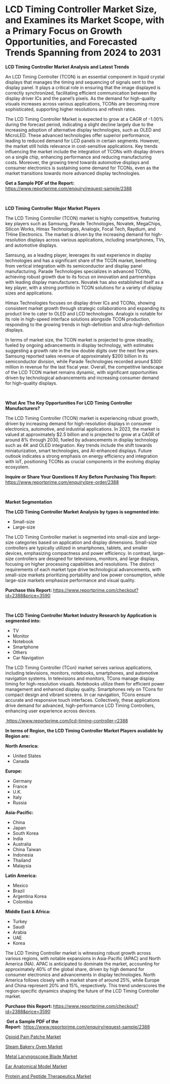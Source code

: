 <p><h1>LCD Timing Controller Market Size, and Examines its Market Scope, with a Primary Focus on Growth Opportunities, and Forecasted Trends Spanning from 2024 to 2031</h1></p><p><strong>LCD Timing Controller Market Analysis and Latest Trends</strong></p>
<p><p>An LCD Timing Controller (TCON) is an essential component in liquid crystal displays that manages the timing and sequencing of signals sent to the display panel. It plays a critical role in ensuring that the image displayed is correctly synchronized, facilitating efficient communication between the display driver ICs and the panel’s pixels. As the demand for high-quality visuals increases across various applications, TCONs are becoming more sophisticated, supporting higher resolutions and refresh rates.</p><p>The LCD Timing Controller Market is expected to grow at a CAGR of -1.00% during the forecast period, indicating a slight decline largely due to the increasing adoption of alternative display technologies, such as OLED and MicroLED. These advanced technologies offer superior performance, leading to reduced demand for LCD panels in certain segments. However, the market still holds relevance in cost-sensitive applications. Key trends influencing the market include the integration of TCONs with display drivers on a single chip, enhancing performance and reducing manufacturing costs. Moreover, the growing trend towards automotive displays and consumer electronics is sustaining some demand for TCONs, even as the market transitions towards more advanced display technologies.</p></p>
<p><strong>Get a Sample PDF of the Report:&nbsp;</strong> <a href="https://www.reportprime.com/enquiry/request-sample/2388">https://www.reportprime.com/enquiry/request-sample/2388</a></p>
<p>&nbsp;</p>
<p><strong>LCD Timing Controller Major Market Players</strong></p>
<p><p>The LCD Timing Controller (TCON) market is highly competitive, featuring key players such as Samsung, Parade Technologies, Novatek, MegaChips, Silicon Works, Himax Technologies, Analogix, Focal Tech, Raydium, and THine Electronics. The market is driven by the increasing demand for high-resolution displays across various applications, including smartphones, TVs, and automotive displays.</p><p>Samsung, as a leading player, leverages its vast experience in display technologies and has a significant share of the TCON market, benefiting from vertical integration with its semiconductor and display panel manufacturing. Parade Technologies specializes in advanced TCONs, achieving robust growth due to its focus on innovation and partnerships with leading display manufacturers. Novatek has also established itself as a key player, with a strong portfolio in TCON solutions for a variety of display sizes and applications.</p><p>Himax Technologies focuses on display driver ICs and TCONs, showing consistent market growth through strategic collaborations and expanding its product line to cater to OLED and LCD technologies. Analogix is notable for its role in high-speed interface solutions alongside TCON production, responding to the growing trends in high-definition and ultra-high-definition displays.</p><p>In terms of market size, the TCON market is projected to grow steadily, fueled by ongoing advancements in display technology, with estimates suggesting a growth rate in the low double digits over the next few years. Samsung reported sales revenue of approximately $200 billion in its semiconductor division, while Parade Technologies recorded around $300 million in revenue for the last fiscal year. Overall, the competitive landscape of the LCD TCON market remains dynamic, with significant opportunities driven by technological advancements and increasing consumer demand for high-quality displays.</p></p>
<p>&nbsp;</p>
<p><strong>What Are The Key Opportunities For LCD Timing Controller Manufacturers?</strong></p>
<p><p>The LCD Timing Controller (TCON) market is experiencing robust growth, driven by increasing demand for high-resolution displays in consumer electronics, automotive, and industrial applications. In 2023, the market is valued at approximately $2.5 billion and is projected to grow at a CAGR of around 8% through 2030, fueled by advancements in display technology such as 4K and OLED integration. Key trends include the shift towards miniaturization, smart technologies, and AI-enhanced displays. Future outlook indicates a strong emphasis on energy efficiency and integration with IoT, positioning TCONs as crucial components in the evolving display ecosystem.</p></p>
<p><strong>Inquire or Share Your Questions If Any Before Purchasing This Report:</strong> <a href="https://www.reportprime.com/enquiry/pre-order/2388">https://www.reportprime.com/enquiry/pre-order/2388</a></p>
<p>&nbsp;</p>
<p><strong>Market Segmentation</strong></p>
<p><strong>The LCD Timing Controller Market Analysis by types is segmented into:</strong></p>
<p><ul><li>Small-size</li><li>Large-size</li></ul></p>
<p><p>The LCD Timing Controller market is segmented into small-size and large-size categories based on application and display dimensions. Small-size controllers are typically utilized in smartphones, tablets, and smaller devices, emphasizing compactness and power efficiency. In contrast, large-size controllers are designed for televisions, monitors, and large displays, focusing on higher processing capabilities and resolutions. The distinct requirements of each market type drive technological advancements, with small-size markets prioritizing portability and low power consumption, while large-size markets emphasize performance and visual quality.</p></p>
<p><strong>Purchase this Report:&nbsp;</strong><a href="https://www.reportprime.com/checkout?id=2388&price=3590">https://www.reportprime.com/checkout?id=2388&price=3590</a></p>
<p>&nbsp;</p>
<p><strong>The LCD Timing Controller Market Industry Research by Application is segmented into:</strong></p>
<p><ul><li>TV</li><li>Monitor</li><li>Notebook</li><li>Smartphone</li><li>Others</li><li>Car Navigation</li></ul></p>
<p><p>The LCD Timing Controller (TCon) market serves various applications, including televisions, monitors, notebooks, smartphones, and automotive navigation systems. In televisions and monitors, TCons manage display timing for high-resolution visuals. Notebooks utilize them for efficient power management and enhanced display quality. Smartphones rely on TCons for compact design and vibrant screens. In car navigation, TCons ensure accurate and responsive touch interfaces. Collectively, these applications drive demand for advanced, high-performance LCD Timing Controllers, enhancing user experience across devices.</p></p>
<p><a href="https://www.reportprime.com/lcd-timing-controller-r2388">&nbsp;https://www.reportprime.com/lcd-timing-controller-r2388</a></p>
<p><strong>In terms of Region, the LCD Timing Controller Market Players available by Region are:</strong></p>
<p>
    <p> <strong> North America: </strong>
        <ul>
            <li>United States</li>
            <li>Canada</li>
        </ul>
        </p> 
    <p> <strong> Europe: </strong>
        <ul>
            <li>Germany</li>
            <li>France</li>
            <li>U.K.</li>
            <li>Italy</li>
            <li>Russia</li>
        </ul>
        </p> 
    <p> <strong> Asia-Pacific: </strong>
        <ul>
            <li>China</li>
            <li>Japan</li>
            <li>South Korea</li>
            <li>India</li>
            <li>Australia</li>
            <li>China Taiwan</li>
            <li>Indonesia</li>
            <li>Thailand</li>
            <li>Malaysia</li>
        </ul>
        </p> 
    <p> <strong> Latin America: </strong>
        <ul>
            <li>Mexico</li>
            <li>Brazil</li>
            <li>Argentina Korea</li>
            <li>Colombia</li>
        </ul>
        </p> 
    <p> <strong> Middle East & Africa: </strong>
        <ul>
            <li>Turkey</li>
            <li>Saudi</li>
            <li>Arabia</li>
            <li>UAE</li>
            <li>Korea</li>
        </ul>
    </p>
    </p>
<p><p>The LCD Timing Controller market is witnessing robust growth across various regions, with notable expansions in Asia-Pacific (APAC) and North America (NA). APAC is anticipated to dominate the market, accounting for approximately 40% of the global share, driven by high demand for consumer electronics and advancements in display technologies. North America follows closely with a market share of around 25%, while Europe and China represent 20% and 15%, respectively. This trend underscores the region-specific dynamics shaping the future of the LCD Timing Controller market.</p></p>
<p><strong>Purchase this Report: </strong><a href="https://www.reportprime.com/checkout?id=2388&price=3590">https://www.reportprime.com/checkout?id=2388&price=3590</a></p>
<p>&nbsp;<strong>Get a Sample PDF of the Report:&nbsp;&nbsp;</strong><a href="https://www.reportprime.com/enquiry/request-sample/2388">https://www.reportprime.com/enquiry/request-sample/2388</a></p>
<p><strong></strong></p>
<p><p><a href="https://medium.com/@welsonwiden94552/analyzing-opioid-pain-patche-market-dynamics-and-growth-drivers-and-forecasted-for-period-from-2024-f7ee85731144?postPublishedType=initial">Opioid Pain Patche Market</a></p><p><a href="https://medium.com/@madisynreinger/future-of-innovation-global-steam-bakery-oven-market-growth-and-opportunities-2024-2031-0924decaa92a">Steam Bakery Oven Market</a></p><p><a href="https://www.linkedin.com/pulse/future-insights-metal-laryngoscope-blade-market-trends-rpctc?trackingId=wZG%2BPCd5TyK34J8T37CRSg%3D%3D">Metal Laryngoscope Blade Market</a></p><p><a href="https://www.linkedin.com/pulse/market-insights-global-ear-anatomical-model-forecast-innovation-d0zec?trackingId=GhbaBH0FT52EtdGdefRaZw%3D%3D">Ear Anatomical Model Market</a></p><p><a href="https://issuu.com/reportprime-2/docs/protein-and-peptide-therapeutics-ma_fcd9dc889f3738">Protein and Peptide Therapeutics Market</a></p></p>